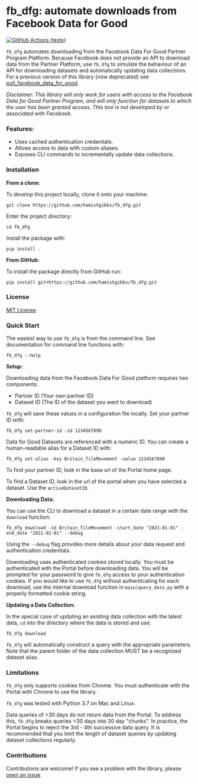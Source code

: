 # fb_dfg: automate downloads from Facebook Data for Good

[![GitHub Actions (tests)](https://github.com/hamishgibbs/fb_dfg/actions/workflows/tests.yml/badge.svg)](https://github.com/hamishgibbs/fb_dfg)

`fb_dfg` automates downloading from the Facebook Data For Good Partner Program Platform. Because Facebook does not provide an API to download data from the Partner Platform, use `fb_dfg` to simulate the behaviour of an API for downloading datasets and automatically updating data collections. For a previous version of this library (now deprecated) see [pull_facebook_data_for_good](https://github.com/hamishgibbs/pull_facebook_data_for_good).

*Disclaimer: This library will only work for users with access to the Facebook Data for Good Partner Program, and will only function for datasets to which the user has been granted access. This tool is not developed by or associated with Facebook.*

### Features:

* Uses cached authentication credentials.
* Allows access to data with custom aliases.
* Exposes CLI commands to incrementally update data collections.

### Installation

**From a clone:**

To develop this project locally, clone it onto your machine:

```{shell}
git clone https://github.com/hamishgibbs/fb_dfg.git
```

Enter the project directory:

```{shell}
cd fb_dfg
```

Install the package with:

```{shell}
pip install .
```

**From GitHub:**

To install the package directly from GitHub run:

```{shell}
pip install git+https://github.com/hamishgibbs/fb_dfg.git
```

### License

[MIT License](https://github.com/hamishgibbs/fb_dfg/blob/main/LICENSE)

### Quick Start

The easiest way to use `fb_dfg` is from the command line. See documentation for command line functions with:

```{shell}
fb_dfg --help
```

**Setup:**

Downloading data from the Facebook Data For Good platform requires two components:

* Partner ID (Your own partner ID)
* Dataset ID (The ID of the dataset you want to download)

`fb_dfg` will save these values in a configuration file locally. Set your partner ID with:

```{shell}
fb_dfg set-partner-id -id 1234567890
```

Data for Good Datasets are referenced with a numeric ID. You can create a human-readable alias for a Dataset ID with:

```{shell}
fb_dfg set-alias -key Britain_TileMovement -value 1234567890
```

To find your partner ID, look in the base url of the Portal home page.

To find a Dataset ID, look in the url of the portal when you have selected a dataset. Use the `activeDatasetID`.

**Downloading Data:**

You can use the CLI to download a dataset in a certain date range with the `download` function:

```{shell}
fb_dfg download -id Britain_TileMovement -start_date "2021-01-01" -end_date "2021-02-01" --debug
```

Using the `--debug` flag provides more details about your data request and authentication credentials.

Downloading uses authenticated cookies stored locally. You must be authenticated with the Portal before downloading data. You will be prompted for your password to give `fb_dfg` access to your authentication cookies. If you would like to use `fb_dfg` without authenticating for each download, use the internal download function in `main/query_data.py` with a properly formatted cookie string.

**Updating a Data Collection:**

In the special case of updating an existing data collection with the latest data, `cd` into the directory where the data is stored and use:

```{shell}
fb_dfg download
```

`fb_dfg` will automatically construct a query with the appropriate parameters. Note that the parent folder of the data collection MUST be a recognized dataset alias.

### Limitations

`fb_dfg` only supports cookies from Chrome. You must authenticate with the Portal with Chrome to use the library.

`fb_dfg` was tested with Python 3.7 on Mac and Linux.

Data queries of >30 days do not return data from the Portal. To address this, `fb_dfg` breaks queries >30 days into 30 day "chunks". In practice, the Portal begins to reject the 3rd - 4th successive data query. It is recommended that you limit the length of dataset queries by updating dataset collections regularly.

### Contributions

Contributions are welcome! If you see a problem with the library, please [open an issue](https://github.com/hamishgibbs/fb_dfg/issues/new).
